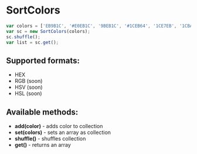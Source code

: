 SortColors
==========

```javascript
var colors = ['EB9B1C', '#E0EB1C', '9BEB1C', '#1CEB64', '1CE7EB', '1CBAEB', '1C8AEB', '000000'];
var sc = new SortColors(colors);
sc.shuffle();
var list = sc.get();
```


## Supported formats:
* HEX
* RGB (soon)
* HSV (soon)
* HSL (soon)


## Available methods:
* **add(color)** - adds color to collection
* **set(colors)** - sets an array as collection
* **shuffle()** - shuffles collection
* **get()** - returns an array
